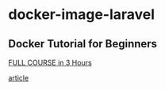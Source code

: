 # docker-image-laravel


## Docker Tutorial for Beginners
 
[FULL COURSE in 3 Hours](https://www.youtube.com/watch?v=3c-iBn73dDE)

[article](https://www.digitalocean.com/community/tutorials/how-to-set-up-laravel-nginx-and-mysql-with-docker-compose)